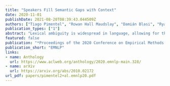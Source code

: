 ```yaml
---
title: "Speakers Fill Semantic Gaps with Context"
date: 2020-11-01
publishDate: 2021-08-20T08:39:43.044509Z
authors: ["Tiago Pimentel", "Rowan Hall Maudslay", "Damián Blasi", "Ryan Cotterell"]
publication_types: ["1"]
abstract: "Lexical ambiguity is widespread in language, allowing for the reuse of economical word forms and therefore making language more efficient. If ambiguous words cannot be disambiguated from context, however, this gain in efficiency might make language less clear---resulting in frequent miscommunication. For a language to be clear and efficiently encoded, we posit that the lexical ambiguity of a word type should correlate with how much information context provides about it, on average. To investigate whether this is the case, we operationalise the lexical ambiguity of a word as the entropy of meanings it can take, and provide two ways to estimate this---one which requires human annotation (using WordNet), and one which does not (using BERT), making it readily applicable to a large number of languages. We validate these measures by showing that, on six high-resource languages, there are significant Pearson correlations between our BERT-based estimate of ambiguity and the number of synonyms a word has in WordNet (e.g. ρ=0.40 in English). We then test our main hypothesis---that a word's lexical ambiguity should negatively correlate with its contextual uncertainty---and find significant correlations on all 18 typologically diverse languages we analyse. This suggests that, in the presence of ambiguity, speakers compensate by making contexts more informative."
featured: false
publication: "*Proceedings of the 2020 Conference on Empirical Methods in Natural Language Processing*"
publication_short: "EMNLP"
links:
- name: Anthology
  url: https://www.aclweb.org/anthology/2020.emnlp-main.328/
- name: arXiv
  url: https://arxiv.org/abs/2010.02172
url_pdf: papers/pimentel2+al.emnlp20.pdf
---
```


